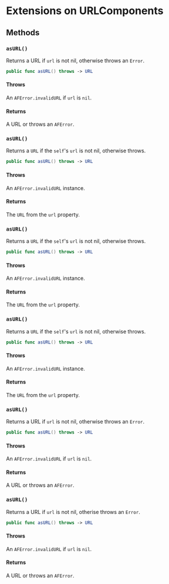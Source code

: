 # Extensions on URLComponents

## Methods

### `asURL()`

Returns a URL if `url` is not nil, otherwise throws an `Error`.

``` swift
public func asURL() throws -> URL 
```

#### Throws

An `AFError.invalidURL` if `url` is `nil`.

#### Returns

A URL or throws an `AFError`.

### `asURL()`

Returns a `URL` if the `self`'s `url` is not nil, otherwise throws.

``` swift
public func asURL() throws -> URL 
```

#### Throws

An `AFError.invalidURL` instance.

#### Returns

The `URL` from the `url` property.

### `asURL()`

Returns a `URL` if the `self`'s `url` is not nil, otherwise throws.

``` swift
public func asURL() throws -> URL 
```

#### Throws

An `AFError.invalidURL` instance.

#### Returns

The `URL` from the `url` property.

### `asURL()`

Returns a `URL` if the `self`'s `url` is not nil, otherwise throws.

``` swift
public func asURL() throws -> URL 
```

#### Throws

An `AFError.invalidURL` instance.

#### Returns

The `URL` from the `url` property.

### `asURL()`

Returns a URL if `url` is not nil, otherwise throws an `Error`.

``` swift
public func asURL() throws -> URL 
```

#### Throws

An `AFError.invalidURL` if `url` is `nil`.

#### Returns

A URL or throws an `AFError`.

### `asURL()`

Returns a URL if `url` is not nil, otherise throws an `Error`.

``` swift
public func asURL() throws -> URL 
```

#### Throws

An `AFError.invalidURL` if `url` is `nil`.

#### Returns

A URL or throws an `AFError`.
